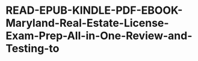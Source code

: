 # READ-EPUB-KINDLE-PDF-EBOOK-Maryland-Real-Estate-License-Exam-Prep-All-in-One-Review-and-Testing-to